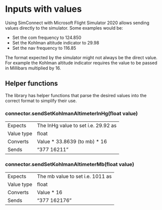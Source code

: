 # Inputs with values

Using SimConnect with Microsoft Flight Simulator 2020 allows sending values directly to the simulator. Some examples would be:

- Set the com frequency to 124.850
- Set the Kohlman altitude indicator to 29.98
- Set the nav frequency to 116.85

The format expected by the simulator might not always be the direct value. For example the Kohlman altitude indicator requires the value to be passed in Millibars multiplied by 16.

## Helper functions

The library has helper functions that parse the desired values into the correct format to simplify their use.

### connector.sendSetKohlmanAltimeterInHg(float value)

|            |                                     |
| ---------- | ----------------------------------- |
| Expects    | The InHg value to set i.e. 29.92 as |
| Value type | float                               |
| Converts   | Value \* 33.8639 (to mb) \* 16      |
| Sends      | “377 16211”                         |

### connector.sendSetKohlmanAltimeterMb(float value)

|            |                                  |
| ---------- | -------------------------------- |
| Expects    | The mb value to set i.e. 1011 as |
| Value type | float                            |
| Converts   | Value \* 16                      |
| Sends      | “377 162176”                     |

